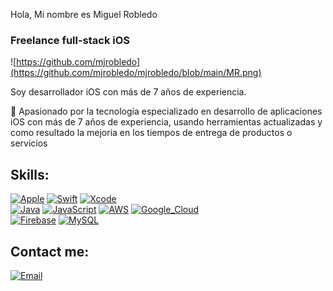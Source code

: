  Hola, Mi nombre es Miguel Robledo
### Freelance full-stack iOS 

![https://github.com/mjrobledo](https://github.com/mjrobledo/mjrobledo/blob/main/MR.png)

Soy desarrollador iOS con más de 7 años de experiencia.

🥇  Apasionado por la tecnología especializado en desarrollo de aplicaciones iOS con más de 7 años de experiencia, usando herramientas actualizadas y como resultado la mejoria en los tiempos de entrega de productos o servicios

## Skills:
[![Apple](https://img.shields.io/badge/iOS-999999?style=for-the-badge&logo=apple&logoColor=white&labelColor=101010)]()
[![Swift](https://img.shields.io/badge/Swift-FA7343?style=for-the-badge&logo=swift&logoColor=white&labelColor=101010)]()
[![Xcode](https://img.shields.io/badge/Xcode-1575F9?style=for-the-badge&logo=xcode&logoColor=white&labelColor=101010)]()
</br>
[![Java](https://img.shields.io/badge/Java-007396?style=for-the-badge&logo=java&logoColor=white&labelColor=101010)]()
[![JavaScript](https://img.shields.io/badge/JavaScript-F7DF1E?style=for-the-badge&logo=javascript&logoColor=white&labelColor=101010)]()
[![AWS](https://img.shields.io/badge/AWS-232F3E?style=for-the-badge&logo=amazon-aws&logoColor=white&labelColor=101010)]()
[![Google_Cloud](https://img.shields.io/badge/Google_Cloud-4285F4?style=for-the-badge&logo=google_cloud&logoColor=white&labelColor=101010)]()
</br>
[![Firebase](https://img.shields.io/badge/Firebase-FFCA28?style=for-the-badge&logo=firebase&logoColor=white&labelColor=101010)]()
[![MySQL](https://img.shields.io/badge/MySQL-4479A1?style=for-the-badge&logo=mysql&logoColor=white&labelColor=101010)]()
</br>


## Contact me:
[![Email](https://img.shields.io/badge/ing.mjrobledo.com-44a3f1?style=for-the-badge&logo=gmail&logoColor=white&labelColor=101010)](ing.mjrobledo@live.com.mx)

<!---
mjrobledo/mjrobledo is a ✨ special ✨ repository because its `README.md` (this file) appears on your GitHub profile.
You can click the Preview link to take a look at your changes.
--->
